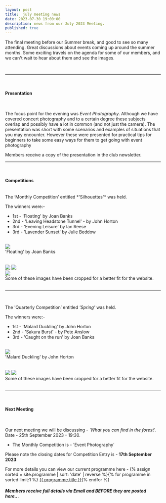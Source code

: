 ```yaml
---
layout: post
title:  july meeting news
date: 2023-07-30 19:00:00
description: news from our July 2023 Meeting.
published: true
---
```


The final meeting before our Summer break, and good to see so many attending. Great discussions about events coming up around the summer months. Some exciting travels on the agenda for some of our members, and we can't wait to hear about them and see the images.
 
<br>

<hr>

<br>

#### Presentation

<br>

The focus point for the evening was *Event Photography*. Although we have covered concert photography and to a certain degree these subjects overlap and possibly have a lot in common (and not just the camera). The presentation was short with some scenarios and examples of situations that you may encounter. However these were presented for practical tips for beginners to take some easy ways for them to get going with event photography

<p class="prog-SubDesc">Members receive a copy of the presentation in the club newsletter.</p>

<hr>

<br>

#### Competitions
<br>
The ‘Monthly Competition’ entitled *'Silhouettes'* was held.

The winners were:-

<ul>
	<li>1st - &#39;Floating&#39; by Joan Banks</li>
	<li>2nd - &#39;Leaving Headstone Tunnel&#39; - by John Horton</li>
	<li>3rd - &#39;Evening Leisure&#39; by Ian Reese</li>
	<li>3rd - &#39;Lavender Sunset&#39; by Julie Beddow</li>
</ul>

<br>

<div class="img_row">
	<img class="col three" src="{{ site.baseurl }}/assets/img/July23_Monthly/07 - Floating.jpg">
</div>
<div class="col three caption">
	&#39;Floating&#39; by Joan Banks
</div>

<br>
<br>

<div class="img_row">
	<img class="col two" src="{{ site.baseurl }}/assets/img/July23_Monthly/13 - Leaving Headstone Tunnel.jpg">
	<img class="col one" src="{{ site.baseurl }}/assets/img/July23_Monthly/04 - Evening Leisure.jpg">
</div>

<div class="img_row_sm">
	<img class="col three" src="{{ site.baseurl }}/assets/img/July23_Monthly/09 - Lavender Sunset.jpg">
</div>

<div class="col three caption">
	Some of these images have been cropped for a better fit for the website.
</div>


<br>

<hr>

<br>

The 'Quarterly Competition’ entitled *'Spring'* was held.

The winners were:-

<ul>
	<li>1st - &#39;Malard Duckling&#39; by John Horton</li>
	<li>2nd - &#39;Sakura Burst&#39; - by Pete Anslow</li>
	<li>3rd - &#39;Caught on the run&#39; by Joan Banks</li>
</ul>

<br>

<div class="img_row">
	<img class="col three" src="{{ site.baseurl }}/assets/img/July23_Quarterly/08 - Mallard Duckling.jpg">
</div>
<div class="col three caption">
	&#39;Malard Duckling&#39; by John Horton
</div>

<br>
<br>

<div class="img_row">
	<img class="col two" src="{{ site.baseurl }}/assets/img/July23_Quarterly/01 - Sakura Burst.jpg">
	<img class="col one" src="{{ site.baseurl }}/assets/img/July23_Quarterly/06 - Caught on the run.jpg">
</div>

<div class="col three caption">
	Some of these images have been cropped for a better fit for the website.
</div>


<br>

<hr>

<br>


#### Next Meeting
<br>

Our next meeting we will be discussing - *'What you can find in the forest'*.
Date - 25th September 2023 - 19:30.

<ul>
    <li>The Monthly Competition is - 'Event Photography' </li>
	<!-- <li>The Quarterly Competition is - 'Spring'</li> -->
    <!-- <li>The Lancaster Memorial Competition is - 'Autumn'</li> -->
</ul>

Please note the closing dates for Competition Entry is - **17th September 2023**

For more details you can view our current programme here - {% assign sorted = site.programme | sort: 'date' | reverse  %}{% for programme in sorted limit:1 %} <a class="footlink" href="{{ programme.url | prepend: site.baseurl }}">{{ programme.title }}</a>{% endfor %}

##### Members receive full details via Email and BEFORE they are posted here...

<br>